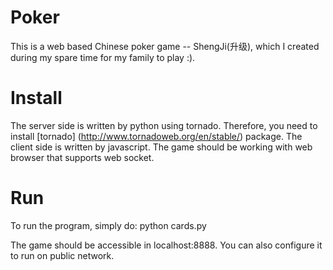 # Poker 
This is a web based Chinese poker game -- ShengJi(升级),  which I created during my spare time for my family to play :). 

# Install 
The server side is written by python using tornado. Therefore, you need to install [tornado] (http://www.tornadoweb.org/en/stable/) package. 
The client side is written by javascript. The game should be working with web browser that supports web socket.

# Run 
To run the program, simply do:
    python cards.py 

The game should be accessible in localhost:8888. You can also configure it to run on public network. 
